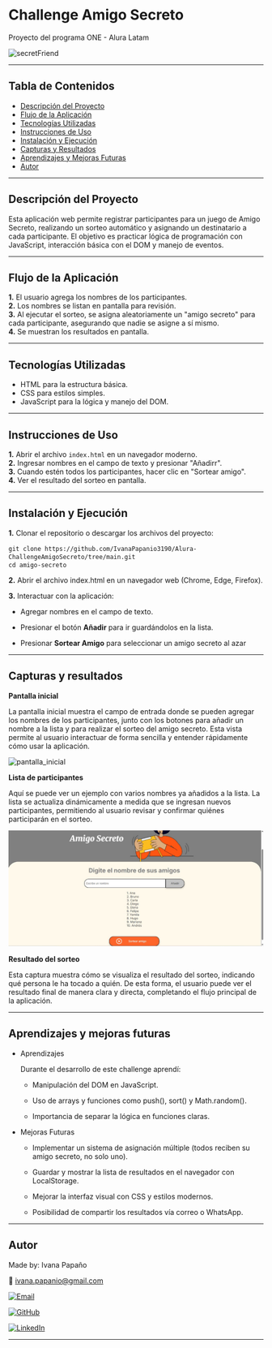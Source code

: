 # Challenge Amigo Secreto
Proyecto del programa ONE - Alura Latam


![secretFriend](https://github.com/user-attachments/assets/7fc22d70-feef-48d8-98ca-0e007e7b136f)


---

## Tabla de Contenidos

- [Descripción del Proyecto](#descripción-del-proyecto)  
- [Flujo de la Aplicación](#flujo-de-la-aplicación)  
- [Tecnologías Utilizadas](#tecnologías-utilizadas)  
- [Instrucciones de Uso](#instrucciones-de-uso)  
- [Instalación y Ejecución](#instalación-y-ejecución)  
- [Capturas y Resultados](#capturas-y-resultados)  
- [Aprendizajes y Mejoras Futuras](#aprendizajes-y-mejoras-futuras)  
- [Autor](#Autor)

---

## Descripción del Proyecto

Esta aplicación web permite registrar participantes para un juego de Amigo Secreto, realizando un sorteo automático y asignando un destinatario a cada participante. El objetivo es practicar lógica de programación con JavaScript, interacción básica con el DOM y manejo de eventos.

---

## Flujo de la Aplicación

**1.** El usuario agrega los nombres de los participantes.  
**2.** Los nombres se listan en pantalla para revisión.  
**3.** Al ejecutar el sorteo, se asigna aleatoriamente un "amigo secreto" para cada participante, asegurando que nadie se asigne a sí mismo.  
**4.** Se muestran los resultados en pantalla.

---

## Tecnologías Utilizadas

- HTML para la estructura básica.  
- CSS para estilos simples.  
- JavaScript para la lógica y manejo del DOM.

---

## Instrucciones de Uso

**1.** Abrir el archivo `index.html` en un navegador moderno.  
**2.** Ingresar nombres en el campo de texto y presionar "Añadirr".  
**3.** Cuando estén todos los participantes, hacer clic en "Sortear amigo".  
**4.** Ver el resultado del sorteo en pantalla.

---

## Instalación y Ejecución

**1.** Clonar el repositorio o descargar los archivos del proyecto:

    git clone https://github.com/IvanaPapanio3190/Alura-ChallengeAmigoSecreto/tree/main.git
    cd amigo-secreto


**2.** Abrir el archivo index.html en un navegador web (Chrome, Edge, Firefox).

**3.** Interactuar con la aplicación:

- Agregar nombres en el campo de texto.

- Presionar el botón **Añadir** para ir guardándolos en la lista.

- Presionar **Sortear Amigo** para seleccionar un amigo secreto al azar


---

## Capturas y resultados


**Pantalla inicial**

La pantalla inicial muestra el campo de entrada donde se pueden agregar los nombres de los participantes, junto con los botones para añadir un nombre a la lista y para realizar el sorteo del amigo secreto. Esta vista permite al usuario interactuar de forma sencilla y entender rápidamente cómo usar la aplicación.


![pantalla_inicial]()



**Lista de participantes**

Aquí se puede ver un ejemplo con varios nombres ya añadidos a la lista. La lista se actualiza dinámicamente a medida que se ingresan nuevos participantes, permitiendo al usuario revisar y confirmar quiénes participarán en el sorteo.

![ingreso_lista_nombres](https://github.com/IvanaPapanio3190/Alura-ChallengeAmigoSecreto/blob/main/Challenge-AmigoSecreto/resources/ingreso_lista_nombres.jpg)



**Resultado del sorteo**

Esta captura muestra cómo se visualiza el resultado del sorteo, indicando qué persona le ha tocado a quién. De esta forma, el usuario puede ver el resultado final de manera clara y directa, completando el flujo principal de la aplicación.


---

## Aprendizajes y mejoras futuras 

 - Aprendizajes

   Durante el desarrollo de este challenge aprendí:
       
      - Manipulación del DOM en JavaScript.
       
      - Uso de arrays y funciones como push(), sort() y Math.random().
       
      - Importancia de separar la lógica en funciones claras.

 - Mejoras Futuras

      - Implementar un sistema de asignación múltiple (todos reciben su amigo secreto, no solo uno).

      - Guardar y mostrar la lista de resultados en el navegador con LocalStorage.

      - Mejorar la interfaz visual con CSS y estilos modernos.

      - Posibilidad de compartir los resultados vía correo o WhatsApp.



---


## Autor
 

Made by: Ivana Papaño

📩 ivana.papanio@gmail.com 


[![Email](https://img.shields.io/badge/Email-D14836?style=flat&logo=gmail&logoColor=white)](mailto:ivana.papanio@gmail.com) 
 
[![GitHub](https://img.shields.io/badge/GitHub-100000?style=flat&logo=github&logoColor=white)](https://github.com/IvanaPapanio3190/Alura-ChallengeAmigoSecreto)

[![LinkedIn](https://img.shields.io/badge/LinkedIn-0077B5?style=flat&logo=linkedin&logoColor=white)](https://www.linkedin.com/in/ivana-papano)



---

